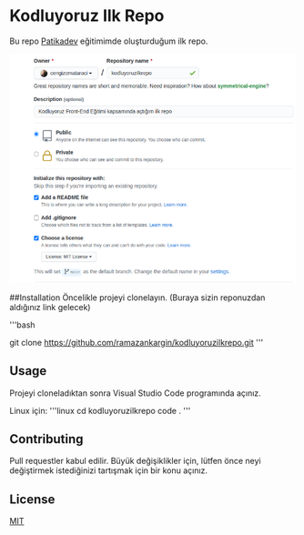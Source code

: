 # Kodluyoruz Ilk Repo
Bu repo [Patikadev](https://app.patika.dev) eğitimimde oluşturduğum ilk repo. 

![github](images/github.png)

##Installation
Öncelikle projeyi clonelayın. (Buraya sizin reponuzdan aldığınız link gelecek)

'''bash

git clone https://github.com/ramazankargin/kodluyoruzilkrepo.git
'''

## Usage
Projeyi cloneladıktan sonra Visual Studio Code programında açınız. 

Linux için:
'''linux
cd kodluyoruzilkrepo
code . 
'''

## Contributing
Pull requestler kabul edilir. Büyük değişiklikler için, lütfen önce neyi değiştirmek istediğinizi tartışmak için bir konu açınız. 

## License
[MIT](https://choosealicense.com/licenses/mit/)